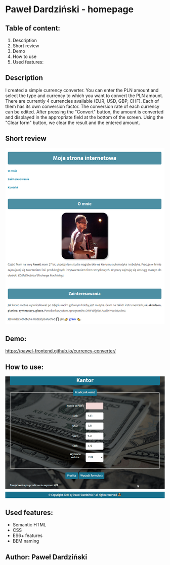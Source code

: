 # Paweł Dardziński - homepage
## Table of content:
1. Description
2. Short review
3. Demo
4. How to use
5. Used features:
## Description
I created a simple currency converter. You can enter the PLN amount and select the type and currency to which you want to convert the PLN amount. There are currently 4 currencies available (EUR, USD, GBP, CHF). Each of them has its own conversion factor. The conversion rate of each currency can be edited. After pressing the "Convert" button, the amount is converted and displayed in the appropriate field at the bottom of the screen. Using the "Clear form" button, we clear the result and the entered amount.
## Short review
![homepage review](https://github.com/Pawel-FrontEnd/homepage/blob/main/images/view.PNG?raw=true)
## Demo:
https://pawel-frontend.github.io/currency-converter/
## How to use:
![Gif demo](images/Currency-converter-demo.gif)
## Used features:
- Semantic HTML
- CSS
- ES6+ features
- BEM naming
## Author: Paweł Dardziński
